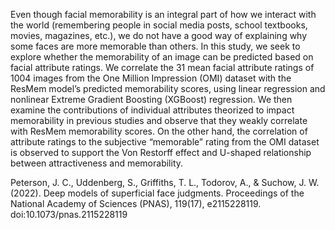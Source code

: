Even though facial memorability is an integral part of how we interact with the world (remembering people in social media posts, school textbooks, movies, magazines, etc.), we do not have a good way of explaining why some faces are more memorable than others. In this study, we seek to explore whether the memorability of an image can be predicted based on facial attribute ratings. We correlate the 31 mean facial attribute ratings of 1004 images from the One Million Impression (OMI) dataset with the ResMem model’s predicted memorability scores, using linear regression and nonlinear Extreme Gradient Boosting (XGBoost) regression. We then examine the contributions of individual attributes theorized to impact memorability in previous studies and observe that they weakly correlate with ResMem memorability scores. On the other hand, the correlation of attribute ratings to the subjective “memorable” rating from the OMI dataset is observed to support the Von Restorff effect and U-shaped relationship between attractiveness and memorability. 

Peterson, J. C., Uddenberg, S., Griffiths, T. L., Todorov, A., & Suchow, J. W. (2022). Deep models of superficial face judgments. Proceedings of the National Academy of Sciences (PNAS), 119(17), e2115228119. doi:10.1073/pnas.2115228119
